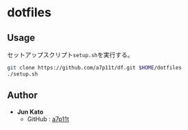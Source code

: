 # dotfiles

## Usage
セットアップスクリプト`setup.sh`を実行する。

```bash
git clone https://github.com/a7p11t/df.git $HOME/dotfiles
./setup.sh
```

## Author
- **Jun Kato**
  - GitHub : [a7p11t](https://github.com/a7p11t)
